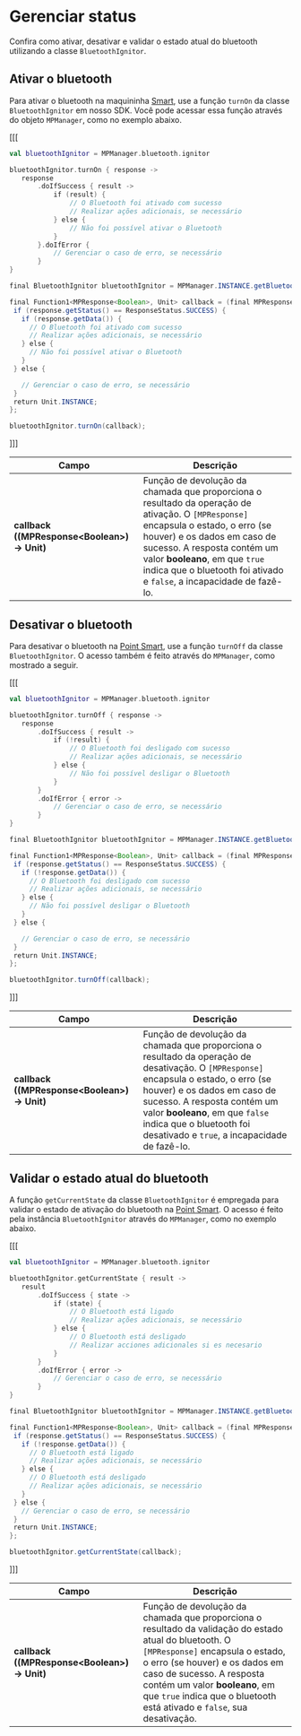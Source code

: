 # Gerenciar status

Confira como ativar, desativar e validar o estado atual do bluetooth utilizando a classe `BluetoothIgnitor`.

## Ativar o bluetooth

Para ativar o bluetooth na maquininha [Smart](/developers/pt/docs/mp-point/landing), use a função `turnOn` da classe `BluetoothIgnitor` em nosso SDK. Você pode acessar essa função através do objeto `MPManager`, como no exemplo abaixo.

[[[
```kotlin
val bluetoothIgnitor = MPManager.bluetooth.ignitor

bluetoothIgnitor.turnOn { response ->
   response
       .doIfSuccess { result ->
           if (result) {
               // O Bluetooth foi ativado com sucesso
               // Realizar ações adicionais, se necessário
           } else {
               // Não foi possível ativar o Bluetooth
           }
       }.doIfError {
           // Gerenciar o caso de erro, se necessário
       }
}
```
```java
final BluetoothIgnitor bluetoothIgnitor = MPManager.INSTANCE.getBluetooth().getIgnitor();

final Function1<MPResponse<Boolean>, Unit> callback = (final MPResponse<Boolean> response) -> {
 if (response.getStatus() == ResponseStatus.SUCCESS) {
   if (response.getData()) {
     // O Bluetooth foi ativado com sucesso
     // Realizar ações adicionais, se necessário
   } else {
     // Não foi possível ativar o Bluetooth
   }
 } else {

   // Gerenciar o caso de erro, se necessário
 }
 return Unit.INSTANCE;
};

bluetoothIgnitor.turnOn(callback);
```
]]]

|Campo|Descrição|
|---|---|
|**callback ((MPResponse&lt;Boolean&gt;) -> Unit)**| Função de devolução da chamada que proporciona o resultado da operação de ativação. O `[MPResponse]` encapsula o estado, o erro (se houver) e os dados em caso de sucesso. A resposta contém um valor **booleano**, em que `true` indica que o bluetooth foi ativado e `false`, a incapacidade de fazê-lo.|

## Desativar o bluetooth

Para desativar o bluetooth na [Point Smart](/developers/pt/docs/mp-point/landing), use a função `turnOff` da classe `BluetoothIgnitor`. O acesso também é feito através do `MPManager`, como mostrado a seguir.

[[[
```kotlin
val bluetoothIgnitor = MPManager.bluetooth.ignitor

bluetoothIgnitor.turnOff { response ->
   response
       .doIfSuccess { result ->
           if (!result) {
               // O Bluetooth foi desligado com sucesso
               // Realizar ações adicionais, se necessário
           } else {
               // Não foi possível desligar o Bluetooth
           }
       }
       .doIfError { error ->
           // Gerenciar o caso de erro, se necessário
       }
}
```
```java
final BluetoothIgnitor bluetoothIgnitor = MPManager.INSTANCE.getBluetooth().getIgnitor();

final Function1<MPResponse<Boolean>, Unit> callback = (final MPResponse<Boolean> response) -> {
 if (response.getStatus() == ResponseStatus.SUCCESS) {
   if (!response.getData()) {
     // O Bluetooth foi desligado com sucesso
     // Realizar ações adicionais, se necessário
   } else {
     // Não foi possível desligar o Bluetooth
   }
 } else {

   // Gerenciar o caso de erro, se necessário
 }
 return Unit.INSTANCE;
};

bluetoothIgnitor.turnOff(callback);
```
]]]

|Campo|Descrição|
|---|---|
|**callback ((MPResponse&lt;Boolean&gt;) -> Unit)**| Função de devolução da chamada que proporciona o resultado da operação de desativação. O `[MPResponse]` encapsula o estado, o erro (se houver) e os dados em caso de sucesso. A resposta contém um valor **booleano**, em que `false` indica que o bluetooth foi desativado e `true`, a incapacidade de fazê-lo.|

## Validar o estado atual do bluetooth

A função `getCurrentState` da classe `BluetoothIgnitor` é empregada para validar o estado de ativação do bluetooth na [Point Smart](/developers/pt/docs/mp-point/landing). O acesso é feito pela instância `BluetoothIgnitor` através do `MPManager`, como no exemplo abaixo.

[[[
```kotlin
val bluetoothIgnitor = MPManager.bluetooth.ignitor

bluetoothIgnitor.getCurrentState { result ->
   result
       .doIfSuccess { state ->
           if (state) {
               // O Bluetooth está ligado
               // Realizar ações adicionais, se necessário
           } else {
               // O Bluetooth está desligado
               // Realizar acciones adicionales si es necesario
           }
       }
       .doIfError { error ->
           // Gerenciar o caso de erro, se necessário
       }
}
```
```java
final BluetoothIgnitor bluetoothIgnitor = MPManager.INSTANCE.getBluetooth().getIgnitor();

final Function1<MPResponse<Boolean>, Unit> callback = (final MPResponse<Boolean> response) -> {
 if (response.getStatus() == ResponseStatus.SUCCESS) {
   if (!response.getData()) {
     // O Bluetooth está ligado
     // Realizar ações adicionais, se necessário
   } else {
     // O Bluetooth está desligado
     // Realizar ações adicionais, se necessário
   }
 } else {
   // Gerenciar o caso de erro, se necessário
 }
 return Unit.INSTANCE;
};

bluetoothIgnitor.getCurrentState(callback);
```
]]]

|Campo|Descrição|
|---|---|
|**callback ((MPResponse&lt;Boolean&gt;) -> Unit)**| Função de devolução da chamada que proporciona o resultado da validação do estado atual do bluetooth. O `[MPResponse]` encapsula o estado, o erro (se houver) e os dados em caso de sucesso. A resposta contém um valor **booleano**, em que `true` indica que o bluetooth está ativado e `false`, sua desativação.|
